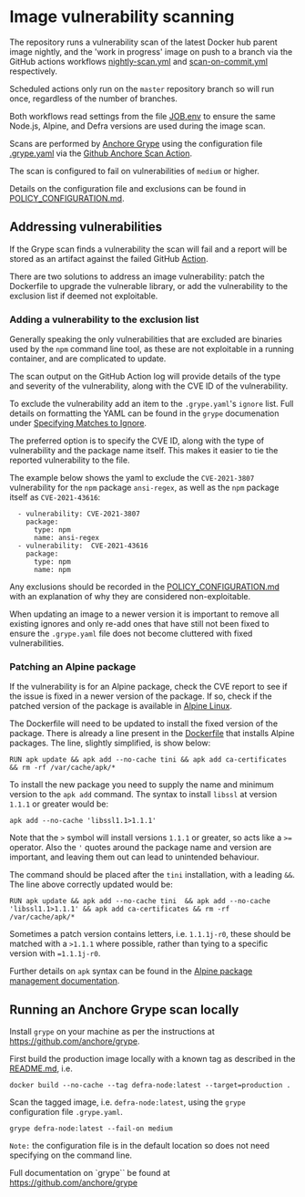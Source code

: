 
#  Image vulnerability scanning

The repository runs a vulnerability scan of the latest Docker hub parent image nightly, and the 'work in progress' image on push to a branch via the GitHub actions workflows [nightly-scan.yml](.github/workflows/nightly-scan.yml) and [scan-on-commit.yml](.github/workflows/scan-on-commit.yml) respectively.

Scheduled actions only run on the `master` repository branch so will run once, regardless of the number of branches.

Both workflows read settings from the file [JOB.env](JOB.env) to ensure the same Node.js, Alpine, and Defra versions are used during the image scan.

Scans are performed by [Anchore Grype](https://github.com/anchore/grype) using the configuration file [.grype.yaml](.grype.yaml) via the [Github Anchore Scan Action](https://github.com/anchore/scan-action).

The scan is configured to fail on vulnerabilities of `medium` or higher.

Details on the configuration file and exclusions can be found in [POLICY_CONFIGURATION.md](POLICY_CONFIGURATION.md).

## Addressing vulnerabilities

If the Grype scan finds a vulnerability the scan will fail and a report will be stored as an artifact against the failed GitHub [Action](https://github.com/DEFRA/defra-docker-node/actions).

There are two solutions to address an image vulnerability: patch the Dockerfile to upgrade the vulnerable library, or add the vulnerability to the exclusion list if deemed not exploitable.

### Adding a vulnerability to the exclusion list

Generally speaking the only vulnerabilities that are excluded are binaries used by the `npm` command line tool, as these are not exploitable in a running container, and are complicated to update.

The scan output on the GitHub Action log will provide details of the type and severity of the vulnerability, along with the CVE ID of the vulnerability.

To exclude the vulnerability add an item to the `.grype.yaml`'s `ignore` list. Full details on formatting the YAML can be found in the `grype` documenation under [Specifying Matches to Ignore](https://github.com/anchore/grype#specifying-matches-to-ignore).

The preferred option is to specify the CVE ID, along with the type of vulnerability and the package name itself. This makes it easier to tie the reported vulnerability to the file.

The example below shows the yaml to exclude the `CVE-2021-3807` vulnerability for the `npm` package `ansi-regex`, as well as the `npm` package itself as `CVE-2021-43616`:
```
  - vulnerability: CVE-2021-3807
    package:
      type: npm
      name: ansi-regex
  - vulnerability:  CVE-2021-43616
    package:
      type: npm
      name: npm
```

Any exclusions should be recorded in the [POLICY_CONFIGURATION.md](POLICY_CONFIGURATION.md) with an explanation of why they are considered non-exploitable.

When updating an image to a newer version it is important to remove all existing ignores and only re-add ones that have still not been fixed to ensure the `.grype.yaml` file does not become cluttered with fixed vulnerabilities.

### Patching an Alpine package

If the vulnerability is for an Alpine package, check the CVE report to see if the issue is fixed in a newer version of the package. If so, check if the patched version of the package is available in [Alpine Linux](https://pkgs.alpinelinux.org/packages).

The Dockerfile will need to be updated to install the fixed version of the package.
There is already a line present in the [Dockerfile](./Dockerfile) that installs Alpine packages. The line, slightly simplified, is show below:

```
RUN apk update && apk add --no-cache tini && apk add ca-certificates && rm -rf /var/cache/apk/*
``` 

To install the new package you need to supply the name and minimum version to the `apk add` command. The syntax to install `libssl` at version `1.1.1` or greater would be:

```
apk add --no-cache 'libssl1.1>1.1.1'
```

Note that the `>` symbol will install versions `1.1.1` or greater, so acts like a `>=` operator. Also the `'` quotes around the package name and version are important, and leaving them out can lead to unintended behaviour.

The command should be placed after the `tini` installation, with a leading `&&`. The line above correctly updated would be:
```
RUN apk update && apk add --no-cache tini  && apk add --no-cache 'libssl1.1>1.1.1' && apk add ca-certificates && rm -rf /var/cache/apk/*
```
Sometimes a patch version contains letters, i.e. `1.1.1j-r0`, these should be matched with a `>1.1.1` where possible, rather than tying to a specific version with `=1.1.1j-r0`.

Further details on `apk` syntax can be found in the [Alpine package management documentation](https://wiki.alpinelinux.org/wiki/Alpine_Linux_package_management).

## Running an Anchore Grype scan locally

Install `grype` on your machine as per the instructions at https://github.com/anchore/grype.

First build the production image locally with a known tag as described in the [README.md](README.md), i.e.
```
docker build --no-cache --tag defra-node:latest --target=production .
```

Scan the tagged image, i.e. `defra-node:latest`, using  the `grype` configuration file `.grype.yaml`. 
```
grype defra-node:latest --fail-on medium
```
`Note:` the configuration file is in the default location so does not need specifying on the command line.

Full documentation on `grype`` be found at https://github.com/anchore/grype
